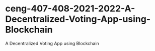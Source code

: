 # ceng-407-408-2021-2022-A-Decentralized-Voting-App-using-Blockchain
A Decentralized Voting App using Blockchain
